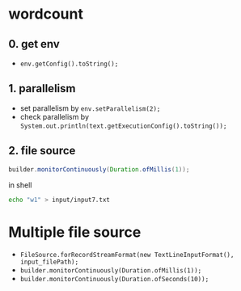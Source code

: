 # wordcount

## 0. get env
- `env.getConfig().toString();`

## 1. parallelism

- set parallelism by `env.setParallelism(2);`
- check parallelism by `System.out.println(text.getExecutionConfig().toString());`

## 2. file source
```java
builder.monitorContinuously(Duration.ofMillis(1));
```
in shell
```bash
echo "w1" > input/input7.txt
```


# Multiple file source
- `FileSource.forRecordStreamFormat(new TextLineInputFormat(), input_filePath);`
- `builder.monitorContinuously(Duration.ofMillis(1));`
- `builder.monitorContinuously(Duration.ofSeconds(10));`

